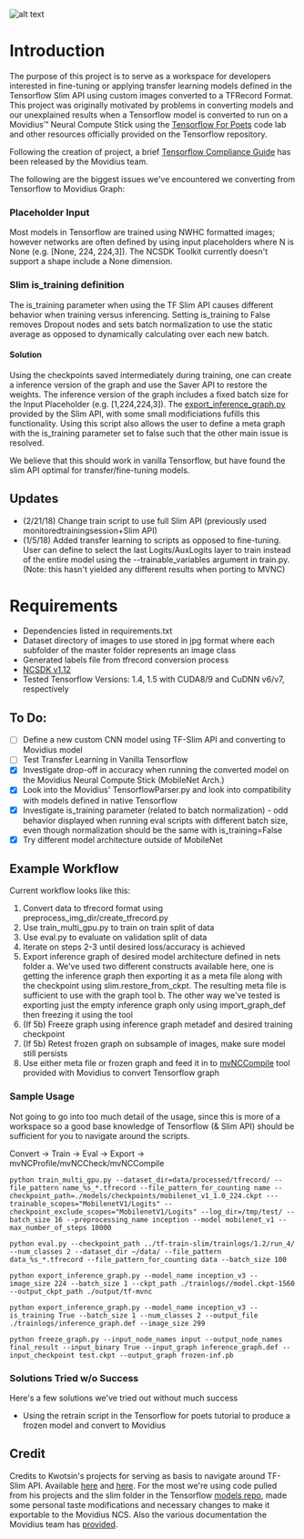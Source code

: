 ![alt text](https://www.sewp.nasa.gov/images/ch_logos/ch_54/ch_54.png "Technica")

# Introduction

The purpose of this project is to serve as a workspace for developers interested in fine-tuning or applying transfer learning models defined in the Tensorflow Slim API using custom images converted to a TFRecord Format. This project was originally motivated by problems in converting models and our unexplained results when a Tensorflow model is converted to run on a Movidius™ Neural Compute Stick using the [Tensorflow For Poets](https://github.com/googlecodelabs/tensorflow-for-poets-2) code lab and other resources officially provided on the Tensorflow repository.

Following the creation of project, a brief [Tensorflow Compliance Guide](https://movidius.github.io/ncsdk/tf_compile_guidance.html) has been released by the Movidius team. 

The following are the biggest issues we've encountered we converting from Tensorflow to Movidius Graph:

### Placeholder Input
Most models in Tensorflow are trained using NWHC formatted images; however networks are often defined by using input placeholders where N is None (e.g. [None, 224, 224,3]). The NCSDK Toolkit currently doesn't support a shape include a None dimension.

### Slim is_training definition
The is_training parameter when using the TF Slim API causes different behavior when training versus inferencing. Setting is_training to False removes Dropout nodes and sets batch normalization to use the static average as opposed to dynamically calculating over each new batch. 

#### Solution
Using the checkpoints saved intermediately during training, one can create a inference version of the graph and use the Saver API to restore the weights. The inference version of the graph includes a fixed batch size for the Input Placeholder (e.g. [1,224,224,3]). The [export_inference_graph.py](export_inference_graph.py) provided by the Slim API, with some small modificiations fufills this functionality. Using this script also allows the user to define a meta graph with the is_training parameter set to false such that the other main issue is resolved. 

We believe that this should work in vanilla Tensorflow, but have found the slim API optimal for transfer/fine-tuning models. 

## Updates
+ (2/21/18) Change train script to use full Slim API (previously used monitoredtrainingsession+Slim API)
+ (1/5/18) Added transfer learning to scripts as opposed to fine-tuning. User can define to select the last Logits/AuxLogits layer to train instead of the entire model using the --trainable_variables argument in train.py. (Note: this hasn't yielded any different results when porting to MVNC)

# Requirements
+ Dependencies listed in requirements.txt
+ Dataset directory of images to use stored in jpg format where each subfolder of the master folder represents an image class
+ Generated labels file from tfrecord conversion process
+ [NCSDK v1.12](https://github.com/movidius/ncsdk/releases/tag/v1.12.00.01)
+ Tested Tensorflow Versions: 1.4, 1.5 with CUDA8/9 and CuDNN v6/v7, respectively

## To Do:
- [ ] Define a new custom CNN model using TF-Slim API and converting to Movidius model
- [ ] Test Transfer Learning in Vanilla Tensorflow
- [X] Investigate drop-off in accuracy when running the converted model on the Movidius Neural Compute Stick (MobileNet Arch.)
- [X] Look into the Movidius' TensorflowParser.py and look into compatibility with models defined in native Tensorflow
- [X] Investigate is_training parameter (related to batch normalization) - odd behavior displayed when running eval scripts with different batch size, even though normalization should be the same with is_training=False
- [X] Try different model architecture outside of MobileNet

## Example Workflow

Current workflow looks like this:
1. Convert data to tfrecord format using preprocess_img_dir/create_tfrecord.py
2. Use train_multi_gpu.py to train on train split of data
3. Use eval.py to evaluate on validation split of data
4. Iterate on steps 2-3 until desired loss/accuracy is achieved
5. Export inference graph of desired model architecture defined in nets folder
	a. We've used two different constructs available here, one is getting the inference graph then exporting it as a meta file along with the checkpoint using slim.restore_from_ckpt. The resulting meta file is sufficient to use with the graph tool
	b. The other way we've tested is exporting just the empty inference graph only using import_graph_def then freezing it using the tool
6. (If 5b) Freeze graph using inference graph metadef and desired training checkpoint
7. (If 5b) Retest frozen graph on subsample of images, make sure model still persists
8. Use either meta file or frozen graph and feed it in to [mvNCCompile](https://github.com/movidius/ncsdk/blob/master/docs/tools/compile.md) tool provided with Movidius to convert Tensorflow graph

### Sample Usage
Not going to go into too much detail of the usage, since this is more of a workspace so a good base knowledge of Tensorflow (& Slim API) should be sufficient for you to navigate around the scripts.

Convert -> Train -> Eval -> Export -> mvNCProfile/mvNCCheck/mvNCCompile


```
python train_multi_gpu.py --dataset_dir=data/processed/tfrecord/ --file_pattern name_%s_*.tfrecord --file_pattern_for_counting name --checkpoint_path=./models/checkpoints/mobilenet_v1_1.0_224.ckpt ---trainable_scopes="MobilenetV1/Logits" --checkpoint_exclude_scopes="MobilenetV1/Logits" --log_dir=/tmp/test/ --batch_size 16 --preprocessing_name inception --model mobilenet_v1 --max_number_of_steps 10000
```
```
python eval.py --checkpoint_path ../tf-train-slim/trainlogs/1.2/run_4/ --num_classes 2 --dataset_dir ~/data/ --file_pattern data_%s_*.tfrecord --file_pattern_for_counting data --batch_size 100
```
```
python export_inference_graph.py --model_name inception_v3 --image_size 224 --batch_size 1 --ckpt_path ./trainlogs//model.ckpt-1560 --output_ckpt_path ./output/tf-mvnc
```
```
python export_inference_graph.py --model_name inception_v3 --is_training True --batch_size 1 --num_classes 2 --output_file ./trainlogs/inference_graph.def --image_size 299
```
```
python freeze_graph.py --input_node_names input --output_node_names final_result --input_binary True --input_graph inference_graph.def --input_checkpoint test.ckpt --output_graph frozen-inf.pb
```


### Solutions Tried w/o Success
Here's a few solutions we've tried out without much success
+ Using the retrain script in the Tensorflow for poets tutorial to produce a frozen model and convert to Movidius

## Credit
Credits to Kwotsin's projects for serving as basis to navigate around TF-Slim API. Available [here](https://github.com/kwotsin/create_tfrecords) and [here](https://github.com/kwotsin/transfer_learning_tutorial). For the most we're using code pulled from his projects and the slim folder in the Tensorflow [models repo](https://github.com/tensorflow/models/), made some personal taste modifications and necessary changes to make it exportable to the Movidius NCS. Also the various documentation the Movidius team has [provided](https://github.com/movidius/ncsdk).

